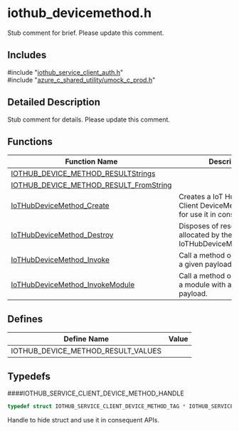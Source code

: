 # iothub_devicemethod.h 

Stub comment for brief. Please update this comment.

## Includes

\#include "[iothub_service_client_auth.h](iot-c-ref-iothub-service-client-auth-h.md)"  
\#include "[azure_c_shared_utility/umock_c_prod.h](iot-c-ref-umock-c-prod-h.md)"  

## Detailed Description

Stub comment for details. Please update this comment.

## Functions

Function Name                  | Description                                
--------------------------------|---------------------------------------------
[IOTHUB_DEVICE_METHOD_RESULTStrings](./iot-c-ref-iothub-devicemethod-h/iothub-device-method-resultstrings.md)            | 
[IOTHUB_DEVICE_METHOD_RESULT_FromString](./iot-c-ref-iothub-devicemethod-h/iothub-device-method-result-fromstring.md)            | 
[IoTHubDeviceMethod_Create](./iot-c-ref-iothub-devicemethod-h/iothubdevicemethod-create.md)            | Creates a IoT Hub Service Client DeviceMethod handle for use it in consequent APIs.
[IoTHubDeviceMethod_Destroy](./iot-c-ref-iothub-devicemethod-h/iothubdevicemethod-destroy.md)            | Disposes of resources allocated by the IoT Hub IoTHubDeviceMethod_Create.
[IoTHubDeviceMethod_Invoke](./iot-c-ref-iothub-devicemethod-h/iothubdevicemethod-invoke.md)            | Call a method on device with a given payload.
[IoTHubDeviceMethod_InvokeModule](./iot-c-ref-iothub-devicemethod-h/iothubdevicemethod-invokemodule.md)            | Call a method on device and a module with a given payload.

## Defines

Define Name                    | Value                                
--------------------------------|---------------------------------------------
IOTHUB_DEVICE_METHOD_RESULT_VALUES            | 

## Typedefs

####IOTHUB_SERVICE_CLIENT_DEVICE_METHOD_HANDLE

```C
typedef struct IOTHUB_SERVICE_CLIENT_DEVICE_METHOD_TAG * IOTHUB_SERVICE_CLIENT_DEVICE_METHOD_HANDLE()

```

Handle to hide struct and use it in consequent APIs.

